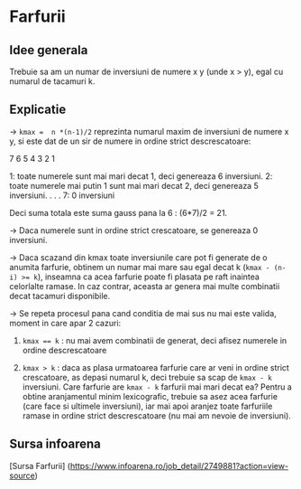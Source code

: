 # Farfurii

 ## Idee generala

 Trebuie sa am un numar de inversiuni de numere x y (unde x > y), egal cu numarul de tacamuri k.

 ## Explicatie 

 -> `kmax =  n *(n-1)/2` reprezinta numarul maxim de inversiuni de numere x y, si este dat de un sir de numere in ordine strict descrescatoare:

 7 6 5 4 3 2 1

 1: toate numerele sunt mai mari decat 1, deci genereaza 6 inversiuni.
 2: toate numerele mai putin 1 sunt mai mari decat 2,  deci genereaza 5 inversiuni.
 .
 .
 .
 7:  0 inversiuni

 Deci suma totala este suma gauss pana la 6 : (6*7)/2 = 21.

-> Daca numerele sunt in ordine strict crescatoare, se genereaza 0 inversiuni.

-> Daca scazand din kmax toate inversiunile care pot fi generate de o anumita farfurie, obtinem un numar mai mare sau egal decat k (`kmax - (n-i) >= k`), inseamna ca acea farfurie poate fi plasata pe raft inaintea celorlalte ramase. In caz contrar, aceasta ar genera mai multe combinatii decat tacamuri disponibile.

-> Se repeta procesul pana cand conditia de mai sus nu mai este valida, moment in care apar 2 cazuri:

1. `kmax == k` : nu mai avem combinatii de generat, deci afisez numerele in ordine descrescatoare

2. `kmax > k` : daca as plasa urmatoarea farfurie care ar veni in ordine strict crescatoare, as depasi numarul k, deci trebuie sa scap de `kmax - k` inversiuni.
Care farfurie are `kmax - k` farfurii mai mari decat ea? Pentru a obtine aranjamentul minim lexicografic, trebuie sa asez acea farfurie (care face si ultimele inversiuni), iar mai apoi aranjez toate farfuriile ramase in ordine strict descrescatoare (nu mai am nevoie de inversiuni).


 ## Sursa infoarena

 [Sursa Farfurii] (https://www.infoarena.ro/job_detail/2749881?action=view-source)

